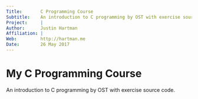 ```yaml
---
Title:       C Programming Course  
Subtitle:    An introduction to C programming by OST with exercise source code.  
Project:     |  
Author:      Justin Hartman  
Affiliation: |  
Web:         http://hartman.me  
Date:        26 May 2017  
---
```


# My C Programming Course

An introduction to C programming by OST with exercise source code.